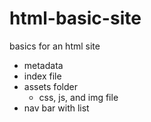 # html-basic-site
basics for an html site
  - metadata
  - index file
  - assets folder
      - css, js, and img file
  - nav bar with list
